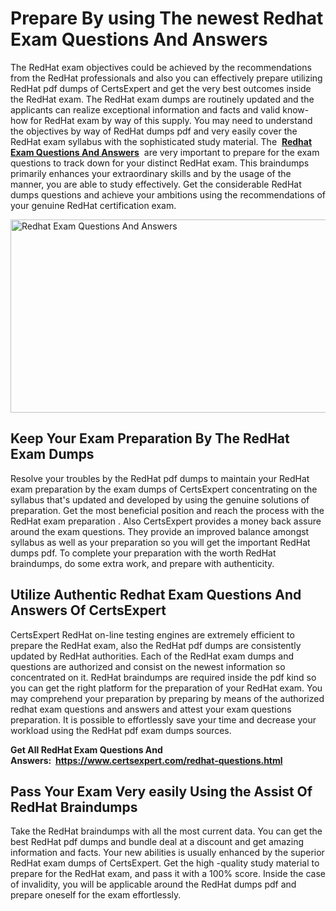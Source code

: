 <h1><strong>Prepare By using The newest Redhat Exam Questions And Answers</strong></h1>
<p>The RedHat exam objectives could be achieved by the recommendations from the RedHat professionals and also you can effectively prepare utilizing RedHat pdf dumps of CertsExpert and get the very best outcomes inside the RedHat exam. The RedHat exam dumps are routinely updated and the applicants can realize exceptional information and facts and valid know-how for RedHat exam by way of this supply. You may need to understand the objectives by way of RedHat dumps pdf and very easily cover the RedHat exam syllabus with the sophisticated study material. The&nbsp;&nbsp;<strong><a href="https://www.certsexpert.com/redhat-questions.html">Redhat Exam Questions And Answers</a></strong>&nbsp;&nbsp;are very important to prepare for the exam questions to track down for your distinct RedHat exam. This braindumps primarily enhances your extraordinary skills and by the usage of the manner, you are able to study effectively. Get the considerable RedHat dumps questions and achieve your ambitions using the recommendations of your genuine RedHat certification exam.</p>
<p><img src="https://i.ibb.co/p4NxpR7/RedHat.png" alt="Redhat Exam Questions And Answers " width="550" height="309" /></p>
<h2><strong>Keep Your Exam Preparation By The RedHat Exam Dumps</strong></h2>
<p>Resolve your troubles by the RedHat pdf dumps to maintain your RedHat exam preparation by the exam dumps of CertsExpert concentrating on the syllabus that's updated and developed by using the genuine solutions of preparation. Get the most beneficial position and reach the process with the RedHat exam preparation . Also CertsExpert provides a money back assure around the exam questions. They provide an improved balance amongst syllabus as well as your preparation so you will get the important RedHat dumps pdf. To complete your preparation with the worth RedHat braindumps, do some extra work, and prepare with authenticity.</p>
<h2><strong>Utilize Authentic Redhat Exam Questions And Answers Of CertsExpert</strong></h2>
<p>CertsExpert RedHat on-line testing engines are extremely efficient to prepare the RedHat exam, also the RedHat pdf dumps are consistently updated by RedHat authorities. Each of the RedHat exam dumps and questions are authorized and consist on the newest information so concentrated on it. RedHat braindumps are required inside the pdf kind so you can get the right platform for the preparation of your RedHat exam. You may comprehend your preparation by preparing by means of the authorized redhat exam questions and answers and attest your exam questions preparation. It is possible to effortlessly save your time and decrease your workload using the RedHat pdf exam dumps sources.</p>
<p><strong>Get All RedHat Exam Questions And Answers:&nbsp;&nbsp;<a href="https://www.certsexpert.com/redhat-questions.html">https://www.certsexpert.com/redhat-questions.html</a></strong></p>
<h2><strong>Pass Your Exam Very easily Using the Assist Of RedHat Braindumps</strong></h2>
<p>Take the RedHat braindumps with all the most current data. You can get the best RedHat pdf dumps and bundle deal at a discount and get amazing information and facts. Your new abilities is usually enhanced by the superior RedHat exam dumps of CertsExpert. Get the high -quality study material to prepare for the RedHat exam, and pass it with a 100% score. Inside the case of invalidity, you will be applicable around the RedHat dumps pdf and prepare oneself for the exam effortlessly.</p>
